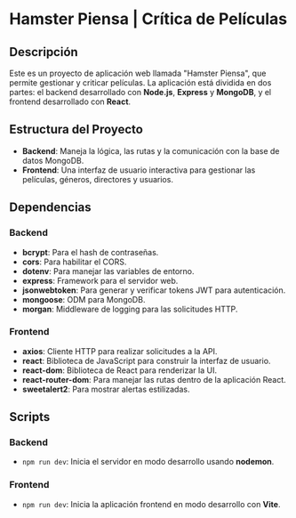 # Hamster Piensa | Crítica de Películas

## Descripción

Este es un proyecto de aplicación web llamada "Hamster Piensa", que permite gestionar y criticar películas. 
La aplicación está dividida en dos partes: el backend desarrollado con **Node.js**, **Express** y **MongoDB**, y el frontend desarrollado con **React**.

## Estructura del Proyecto

- **Backend**: Maneja la lógica, las rutas y la comunicación con la base de datos MongoDB.
- **Frontend**: Una interfaz de usuario interactiva para gestionar las películas, géneros, directores y usuarios.

## Dependencias

### Backend

- **bcrypt**: Para el hash de contraseñas.
- **cors**: Para habilitar el CORS.
- **dotenv**: Para manejar las variables de entorno.
- **express**: Framework para el servidor web.
- **jsonwebtoken**: Para generar y verificar tokens JWT para autenticación.
- **mongoose**: ODM para MongoDB.
- **morgan**: Middleware de logging para las solicitudes HTTP.

### Frontend

- **axios**: Cliente HTTP para realizar solicitudes a la API.
- **react**: Biblioteca de JavaScript para construir la interfaz de usuario.
- **react-dom**: Biblioteca de React para renderizar la UI.
- **react-router-dom**: Para manejar las rutas dentro de la aplicación React.
- **sweetalert2**: Para mostrar alertas estilizadas.

## Scripts

### Backend

- `npm run dev`: Inicia el servidor en modo desarrollo usando **nodemon**.

### Frontend

- `npm run dev`: Inicia la aplicación frontend en modo desarrollo con **Vite**.
